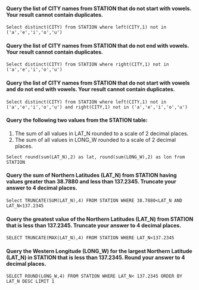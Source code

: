 #### Query the list of CITY names from STATION that do not start with vowels. Your result cannot contain duplicates.
```Select distinct(CITY) from STATION where left(CITY,1) not in ('a','e','i','o','u')```

#### Query the list of CITY names from STATION that do not end with vowels. Your result cannot contain duplicates.
```Select distinct(CITY) from STATION where right(CITY,1) not in ('a','e','i','o','u')```

#### Query the list of CITY names from STATION that do not start with vowels and do not end with vowels. Your result cannot contain duplicates.
```Select distinct(CITY) from STATION where left(CITY,1) not in ('a','e','i','o','u') and right(CITY,1) not in ('a','e','i','o','u')```

#### Query the following two values from the STATION table:
1. The sum of all values in LAT_N rounded to a scale of 2 decimal places.
2. The sum of all values in LONG_W rounded to a scale of 2 decimal places.
```
Select round(sum(LAT_N),2) as lat, round(sum(LONG_W),2) as lon from STATION 
```
#### Query the sum of Northern Latitudes (LAT_N) from STATION having values greater than 38.7880 and less than 137.2345. Truncate your answer to 4 decimal places.
```Select TRUNCATE(SUM(LAT_N),4) FROM STATION WHERE 38.7880<LAT_N AND LAT_N<137.2345```

#### Query the greatest value of the Northern Latitudes (LAT_N) from STATION that is less than 137.2345. Truncate your answer to 4 decimal places.
```SELECT TRUNCATE(MAX(LAT_N),4) FROM STATION WHERE LAT_N<137.2345```

#### Query the Western Longitude (LONG_W) for the largest Northern Latitude (LAT_N) in STATION that is less than 137.2345. Round your answer to 4 decimal places.
```SELECT ROUND(LONG_W,4) FROM STATION WHERE LAT_N< 137.2345 ORDER BY LAT_N DESC LIMIT 1```
